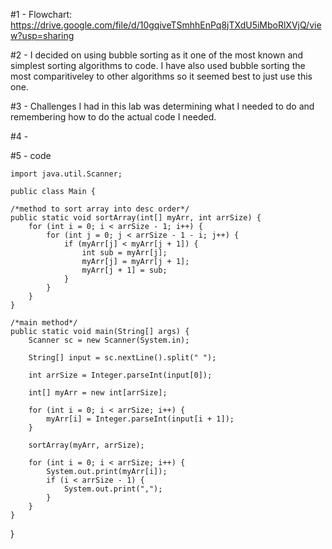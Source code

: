 #1 - Flowchart: https://drive.google.com/file/d/10gqiveTSmhhEnPq8jTXdU5iMboRlXVjQ/view?usp=sharing

#2 - I decided on using bubble sorting as it one of the most known and simplest sorting algorithms to code. I have also used bubble sorting the most comparitiveley to other algorithms so it seemed best to just use this one. 

#3 - Challenges I had in this lab was determining what I needed to do and remembering how to do the actual code I needed. 

#4 - 

#5 - code

    import java.util.Scanner;

    public class Main {

    /*method to sort array into desc order*/
    public static void sortArray(int[] myArr, int arrSize) {
        for (int i = 0; i < arrSize - 1; i++) {
            for (int j = 0; j < arrSize - 1 - i; j++) {
                if (myArr[j] < myArr[j + 1]) {
                    int sub = myArr[j];
                    myArr[j] = myArr[j + 1];
                    myArr[j + 1] = sub;
                }
            }
        }
    }

    /*main method*/
    public static void main(String[] args) {
        Scanner sc = new Scanner(System.in);

        String[] input = sc.nextLine().split(" ");

        int arrSize = Integer.parseInt(input[0]);

        int[] myArr = new int[arrSize];

        for (int i = 0; i < arrSize; i++) {
            myArr[i] = Integer.parseInt(input[i + 1]);
        }

        sortArray(myArr, arrSize);

        for (int i = 0; i < arrSize; i++) {
            System.out.print(myArr[i]);
            if (i < arrSize - 1) {
                System.out.print(","); 
            }
        }
    }
}
